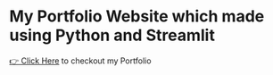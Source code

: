 # My Portfolio Website which made using Python and Streamlit 
[👉 Click Here](https://gowthamr56-scan-create-qr-main-s638mm.streamlitapp.com/) to checkout my Portfolio 
